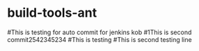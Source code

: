 # build-tools-ant
#This is testing for auto commit for jenkins kob
#1This is second commit2542345234
#This is testing
#This is second testing line
